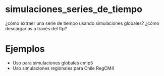 # simulaciones_series_de_tiempo
¿cómo extraer una serie de tiempo usando simulaciones globales? 
¿cómo descargarlas a través del ftp?

# Ejemplos

* Uso para simulaciones globales cmip5
* Uso simulaciones regionales para Chile RegCM4
